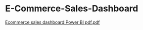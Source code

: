 # E-Commerce-Sales-Dashboard

[Ecommerce sales dashboard Power BI pdf.pdf](https://github.com/user-attachments/files/16575948/Ecommerce.sales.dashboard.Power.BI.pdf.pdf)
